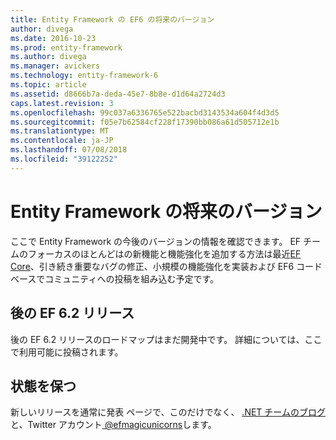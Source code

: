 ```yaml
---
title: Entity Framework の EF6 の将来のバージョン
author: divega
ms.date: 2016-10-23
ms.prod: entity-framework
ms.author: divega
ms.manager: avickers
ms.technology: entity-framework-6
ms.topic: article
ms.assetid: d8666b7a-deda-45e7-8b8e-d1d64a2724d3
caps.latest.revision: 3
ms.openlocfilehash: 99c037a6336765e522bacbd3143534a604f4d3d5
ms.sourcegitcommit: f05e7b62584cf228f17390bb086a61d505712e1b
ms.translationtype: MT
ms.contentlocale: ja-JP
ms.lasthandoff: 07/08/2018
ms.locfileid: "39122252"
---
```

# <a name="future-versions-of-entity-framework"></a>Entity Framework の将来のバージョン 
ここで Entity Framework の今後のバージョンの情報を確認できます。
EF チームのフォーカスのほとんどはの新機能と機能強化を追加する方法は最近[EF Core](https://docs.microsoft.com/en-us/ef/core/index)、引き続き重要なバグの修正、小規模の機能強化を実装および EF6 コードベースでコミュニティへの投稿を組み込む予定です。

## <a name="post-ef-62-releases"></a>後の EF 6.2 リリース

後の EF 6.2 リリースのロードマップはまだ開発中です。 詳細については、ここで利用可能に投稿されます。
 
## <a name="staying-up-to-date"></a>状態を保つ  
  
新しいリリースを通常に発表 ページで、このだけでなく、 [.NET チームのブログ](https://blogs.msdn.microsoft.com/dotnet/tag/entity-framework/)と、Twitter アカウント[ @efmagicunicorns](http://twitter.com/efmagicunicorns)します。
  